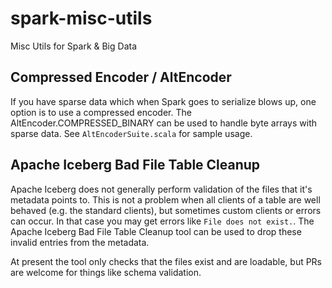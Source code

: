 # spark-misc-utils
Misc Utils for Spark & Big Data

## Compressed Encoder / AltEncoder

If you have sparse data which when Spark goes to serialize blows up, one option is to use a compressed encoder. The AltEncoder.COMPRESSED_BINARY can be used to handle byte arrays with sparse data. See `AltEncoderSuite.scala` for sample usage.

## Apache Iceberg Bad File Table Cleanup

Apache Iceberg does not generally perform validation of the files that it's metadata points to. This is not a problem when all clients of a table are well behaved (e.g. the standard clients), but sometimes custom clients or errors can occur. In that case you may get errors like `File does not exist.`. The Apache Iceberg Bad File Table Cleanup tool can be used to drop these invalid entries from the metadata.

At present the tool only checks that the files exist and are loadable, but PRs are welcome for things like schema validation.
